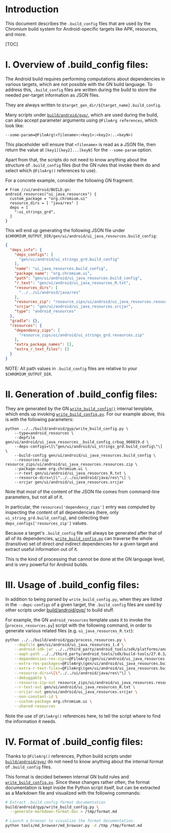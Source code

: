 # Introduction

This document describes the `.build_config` files that are used by the
Chromium build system for Android-specific targets like APK, resources,
and more.

[TOC]

# I. Overview of .build_config files:

The Android build requires performing computations about dependencies in
various targets, which are not possible with the GN build language. To address
this, `.build_config` files are written during the build to store the needed
per-target information as JSON files.

They are always written to `$target_gen_dir/${target_name}.build_config`.

Many scripts under [`build/android/gyp/`](build/android_gyp/), which are used
during the build, can also accept parameter arguments using
`@FileArg references`, which look like:

    --some-param=@FileArg(<filename>:<key1>:<key2>:..<keyN>)

This placeholder will ensure that `<filename>` is read as a JSON file, then
return the value at `[key1][key2]...[keyN]` for the `--some-param` option.

Apart from that, the scripts do not need to know anything about the structure
of `.build_config` files (but the GN rules that invoke them do and select
which `@FileArg()` references to use).

For a concrete example, consider the following GN fragment:

```gn
# From //ui/android/BUILD.gn:
android_resources("ui_java_resources") {
  custom_package = "org.chromium.ui"
  resource_dirs = [ "java/res" ]
  deps = [
    ":ui_strings_grd",
  ]
}
```

This will end up generating the following JSON file under
`$CHROMIUM_OUTPUT_DIR/gen/ui/android/ui_java_resources.build_config`:

```json
{
  "deps_info": {
    "deps_configs": [
      "gen/ui/android/ui_strings_grd.build_config"
    ],
    "name": "ui_java_resources.build_config",
    "package_name": "org.chromium.ui",
    "path": "gen/ui/android/ui_java_resources.build_config",
    "r_text": "gen/ui/android/ui_java_resources_R.txt",
    "resources_dirs": [
      "../../ui/android/java/res"
    ],
    "resources_zip": "resource_zips/ui/android/ui_java_resources.resources.zip",
    "srcjar": "gen/ui/android/ui_java_resources.srcjar",
    "type": "android_resources"
  },
  "gradle": {},
  "resources": {
    "dependency_zips": [
      "resource_zips/ui/android/ui_strings_grd.resources.zip"
    ],
    "extra_package_names": [],
    "extra_r_text_files": []
  }
}
```

NOTE: All path values in `.build_config` files are relative to your
`$CHROMIUM_OUTPUT_DIR`.

# II. Generation of .build_config files:

They are generated by the GN [`write_build_config()`](gn_write_build_config)
internal template, which ends up invoking
[`write_build_config.py`](write_build_config_py). For our example above, this
is with the following parameters:

```
python ../../build/android/gyp/write_build_config.py \
    --type=android_resources \
    --depfile gen/ui/android/ui_java_resources__build_config_crbug_908819.d \
    --deps-configs=\[\"gen/ui/android/ui_strings_grd.build_config\"\] \
    --build-config gen/ui/android/ui_java_resources.build_config \
    --resources-zip resource_zips/ui/android/ui_java_resources.resources.zip \
    --package-name org.chromium.ui \
    --r-text gen/ui/android/ui_java_resources_R.txt \
    --resource-dirs=\[\"../../ui/android/java/res\"\] \
    --srcjar gen/ui/android/ui_java_resources.srcjar
```

Note that *most* of the content of the JSON file comes from command-line
parameters, but not all of it.

In particular, the `resources['dependency_zips']` entry was computed by
inspecting the content of all dependencies (here, only
`ui_string_grd.build_config`), and collecting their
`deps_configs['resources_zip']` values.

Because a target's `.build_config` file will always be generated after
that of all of its dependencies,
[`write_build_config.py`](write_build_config_py) can traverse the
whole (transitive) set of direct *and* indirect dependencies for a given target
and extract useful information out of it.

This is the kind of processing that cannot be done at the GN language level,
and is very powerful for Android builds.


# III. Usage of .build_config files:

In addition to being parsed by `write_build_config.py`, when they are listed
in the `--deps-configs` of a given target, the `.build_config` files are used
by other scripts under [build/android/gyp/] to build stuff.

For example, the GN `android_resources` template uses it to invoke the
[`process_resources.py`] script with the following command, in order to
generate various related files (e.g. `ui_java_resources_R.txt`):

```sh
python ../../build/android/gyp/process_resources.py \
    --depfile gen/ui/android/ui_java_resources_1.d \
    --android-sdk-jar ../../third_party/android_tools/sdk/platforms/android-27/android.jar \
    --aapt-path ../../third_party/android_tools/sdk/build-tools/27.0.3/aapt \
    --dependencies-res-zips=@FileArg\(gen/ui/android/ui_java_resources.build_config:resources:dependency_zips\) \
    --extra-res-packages=@FileArg\(gen/ui/android/ui_java_resources.build_config:resources:extra_package_names\) \
    --extra-r-text-files=@FileArg\(gen/ui/android/ui_java_resources.build_config:resources:extra_r_text_files\) \
    --resource-dirs=\[\"../../ui/android/java/res\"\] \
    --debuggable \
    --resource-zip-out resource_zips/ui/android/ui_java_resources.resources.zip \
    --r-text-out gen/ui/android/ui_java_resources_R.txt \
    --srcjar-out gen/ui/android/ui_java_resources.srcjar \
    --non-constant-id \
    --custom-package org.chromium.ui \
    --shared-resources
```

Note the use of `@FileArg()` references here, to tell the script where to find
the information it needs.


# IV. Format of .build_config files:

Thanks to `@FileArg()` references, Python build scripts under
[`build/android/gyp/`](build/android/gyp/)  do not need to know anything
about the internal format of `.build_config` files.

This format is decided between internal GN build rules and
[`write_build_config.py`][write_build_config_py]. Since these changes rather
often, the format documentation is kept inside the Python script itself, but
can be extracted as a Markdown file and visualized with the following commands:

```sh
# Extract .build_config format documentation
build/android/gyp/write_build_config.py \
  --generate-markdown-format-doc > /tmp/format.md

# Launch a browser to visualize the format documentation.
python tools/md_browser/md_browser.py -d /tmp /tmp/format.md
```

[build/android/gyp/]: https://chromium.googlesource.com/chromium/src/build/+/master/android/gyp/
[gn_write_build_config]: https://cs.chromium.org/chromium/src/build/config/android/internal_rules.gni?q=write_build_config&sq=package:chromium
[write_build_config_py]: https://chromium.googlesource.com/chromium/src/build/+/master/android/gyp/write_build_config.py
